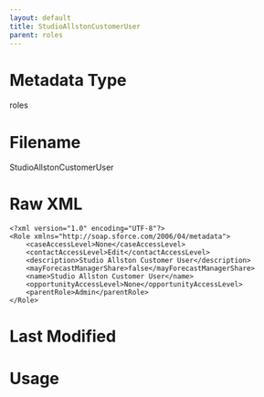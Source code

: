 ```yaml
---
layout: default
title: StudioAllstonCustomerUser
parent: roles
---
```

# Metadata Type
roles


# Filename 
StudioAllstonCustomerUser


# Raw XML
```
<?xml version="1.0" encoding="UTF-8"?>
<Role xmlns="http://soap.sforce.com/2006/04/metadata">
    <caseAccessLevel>None</caseAccessLevel>
    <contactAccessLevel>Edit</contactAccessLevel>
    <description>Studio Allston Customer User</description>
    <mayForecastManagerShare>false</mayForecastManagerShare>
    <name>Studio Allston Customer User</name>
    <opportunityAccessLevel>None</opportunityAccessLevel>
    <parentRole>Admin</parentRole>
</Role>
```


# Last Modified


# Usage
